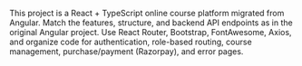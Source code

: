 <!-- Use this file to provide workspace-specific custom instructions to Copilot. For more details, visit https://code.visualstudio.com/docs/copilot/copilot-customization#_use-a-githubcopilotinstructionsmd-file -->

This project is a React + TypeScript online course platform migrated from Angular. Match the features, structure, and backend API endpoints as in the original Angular project. Use React Router, Bootstrap, FontAwesome, Axios, and organize code for authentication, role-based routing, course management, purchase/payment (Razorpay), and error pages.
